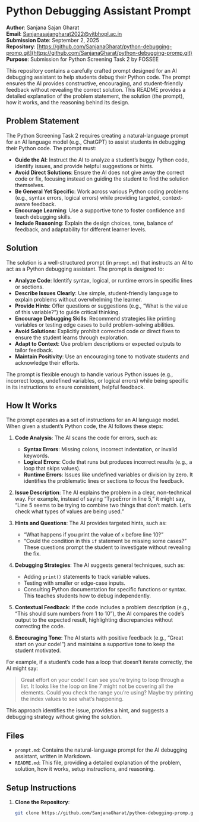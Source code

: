 # Python Debugging Assistant Prompt

**Author**: Sanjana Sajan Gharat  <br>
**Email**: Sanjanasajangharat2022@vitbhopl.ac.in <br>
**Submission Date**: September 2, 2025  <br>
**Repository**: [https://github.com/SanjanaGharat/python-debugging-promp.git](https://github.com/SanjanaGharat/python-debugging-promp.git) <br>
**Purpose**: Submission for Python Screening Task 2 by FOSSEE<br>

This repository contains a carefully crafted prompt designed for an AI debugging assistant to help students debug their Python code. The prompt ensures the AI provides constructive, encouraging, and student-friendly feedback without revealing the correct solution. This README provides a detailed explanation of the problem statement, the solution (the prompt), how it works, and the reasoning behind its design.

## Problem Statement

The Python Screening Task 2 requires creating a natural-language prompt for an AI language model (e.g., ChatGPT) to assist students in debugging their Python code. The prompt must:

- **Guide the AI**: Instruct the AI to analyze a student’s buggy Python code, identify issues, and provide helpful suggestions or hints.
- **Avoid Direct Solutions**: Ensure the AI does not give away the correct code or fix, focusing instead on guiding the student to find the solution themselves.
- **Be General Yet Specific**: Work across various Python coding problems (e.g., syntax errors, logical errors) while providing targeted, context-aware feedback.
- **Encourage Learning**: Use a supportive tone to foster confidence and teach debugging skills.
- **Include Reasoning**: Explain the design choices, tone, balance of feedback, and adaptability for different learner levels.


## Solution

The solution is a well-structured prompt (in `prompt.md`) that instructs an AI to act as a Python debugging assistant. The prompt is designed to:

- **Analyze Code**: Identify syntax, logical, or runtime errors in specific lines or sections.
- **Describe Issues Clearly**: Use simple, student-friendly language to explain problems without overwhelming the learner.
- **Provide Hints**: Offer questions or suggestions (e.g., “What is the value of this variable?”) to guide critical thinking.
- **Encourage Debugging Skills**: Recommend strategies like printing variables or testing edge cases to build problem-solving abilities.
- **Avoid Solutions**: Explicitly prohibit corrected code or direct fixes to ensure the student learns through exploration.
- **Adapt to Context**: Use problem descriptions or expected outputs to tailor feedback.
- **Maintain Positivity**: Use an encouraging tone to motivate students and acknowledge their efforts.

The prompt is flexible enough to handle various Python issues (e.g., incorrect loops, undefined variables, or logical errors) while being specific in its instructions to ensure consistent, helpful feedback.

## How It Works

The prompt operates as a set of instructions for an AI language model. When given a student’s Python code, the AI follows these steps:

1. **Code Analysis**: The AI scans the code for errors, such as:
   - **Syntax Errors**: Missing colons, incorrect indentation, or invalid keywords.
   - **Logical Errors**: Code that runs but produces incorrect results (e.g., a loop that skips values).
   - **Runtime Errors**: Issues like undefined variables or division by zero.
   It identifies the problematic lines or sections to focus the feedback.

2. **Issue Description**: The AI explains the problem in a clear, non-technical way. For example, instead of saying “TypeError in line 5,” it might say, “Line 5 seems to be trying to combine two things that don’t match. Let’s check what types of values are being used.”

3. **Hints and Questions**: The AI provides targeted hints, such as:
   - “What happens if you print the value of `x` before line 10?”
   - “Could the condition in this `if` statement be missing some cases?”
   These questions prompt the student to investigate without revealing the fix.

4. **Debugging Strategies**: The AI suggests general techniques, such as:
   - Adding `print()` statements to track variable values.
   - Testing with smaller or edge-case inputs.
   - Consulting Python documentation for specific functions or syntax.
   This teaches students how to debug independently.

5. **Contextual Feedback**: If the code includes a problem description (e.g., “This should sum numbers from 1 to 10”), the AI compares the code’s output to the expected result, highlighting discrepancies without correcting the code.

6. **Encouraging Tone**: The AI starts with positive feedback (e.g., “Great start on your code!”) and maintains a supportive tone to keep the student motivated.

For example, if a student’s code has a loop that doesn’t iterate correctly, the AI might say:
> Great effort on your code! I can see you’re trying to loop through a list. It looks like the loop on line 7 might not be covering all the elements. Could you check the range you’re using? Maybe try printing the index values to see what’s happening.

This approach identifies the issue, provides a hint, and suggests a debugging strategy without giving the solution.

## Files
- `prompt.md`: Contains the natural-language prompt for the AI debugging assistant, written in Markdown.
- `README.md`: This file, providing a detailed explanation of the problem, solution, how it works, setup instructions, and reasoning.

## Setup Instructions
1. **Clone the Repository**:
   ```bash
   git clone https://github.com/SanjanaGharat/python-debugging-promp.git
